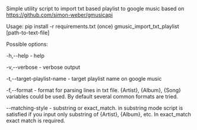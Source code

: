 Simple utility script to import txt based playlist to google music based on https://github.com/simon-weber/gmusicapi

Usage:
pip install -r requirements.txt (once)
gmusic_import_txt_playlist [path-to-text-file]

Possible options:

-h,--help - help

-v,--verbose - verbose output

-t,--target-playlist-name - target playlist name on google music

-f,--format - format for parsing lines in txt file. {Artist}, {Album}, {Song} variables could be used. By default several common formats are tried.

--matching-style - substring or exact_match. in substring mode script is satisfied if you input only substring of {Artist}, {Album}, etc. In exact_match exact match is required.
